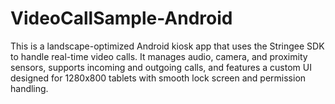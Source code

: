 # VideoCallSample-Android
This is a landscape-optimized Android kiosk app that uses the Stringee SDK to handle real-time video calls. It manages audio, camera, and proximity sensors, supports incoming and outgoing calls, and features a custom UI designed for 1280x800 tablets with smooth lock screen and permission handling.
